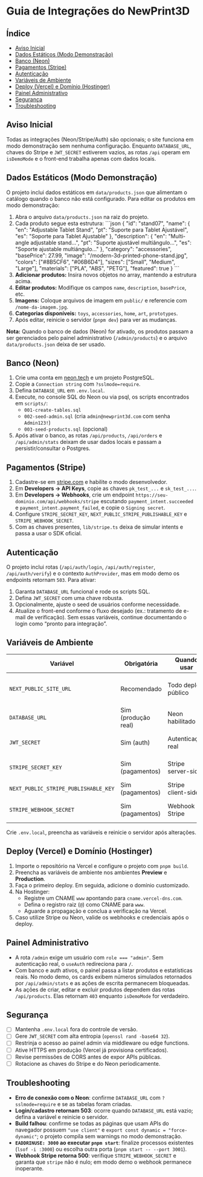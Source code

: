 # Guia de Integrações do NewPrint3D

## Índice
- [Aviso Inicial](#aviso-inicial)
- [Dados Estáticos (Modo Demonstração)](#dados-estaticos-modo-demonstracao)
- [Banco (Neon)](#banco-neon)
- [Pagamentos (Stripe)](#pagamentos-stripe)
- [Autenticação](#autenticacao)
- [Variáveis de Ambiente](#variaveis-de-ambiente)
- [Deploy (Vercel) e Domínio (Hostinger)](#deploy-vercel-e-dominio-hostinger)
- [Painel Administrativo](#painel-administrativo)
- [Segurança](#seguranca)
- [Troubleshooting](#troubleshooting)

## Aviso Inicial
Todas as integrações (Neon/Stripe/Auth) são opcionais; o site funciona em modo demonstração sem
nenhuma configuração. Enquanto `DATABASE_URL`, chaves do Stripe e `JWT_SECRET` estiverem vazios,
as rotas `/api` operam em `isDemoMode` e o front-end trabalha apenas com dados locais.

## Dados Estáticos (Modo Demonstração)
O projeto inclui dados estáticos em `data/products.json` que alimentam o catálogo quando o banco
não está configurado. Para editar os produtos em modo demonstração:

1. Abra o arquivo `data/products.json` na raiz do projeto.
2. Cada produto segue esta estrutura:
   \`\`\`json
   {
     "id": "stand07",
     "name": {
       "en": "Adjustable Tablet Stand",
       "pt": "Suporte para Tablet Ajustável",
       "es": "Soporte para Tablet Ajustable"
     },
     "description": {
       "en": "Multi-angle adjustable stand...",
       "pt": "Suporte ajustável multiângulo...",
       "es": "Soporte ajustable multiángulo..."
     },
     "category": "accessories",
     "basePrice": 27.99,
     "image": "/modern-3d-printed-phone-stand.jpg",
     "colors": ["#8B5CF6", "#06B6D4"],
     "sizes": ["Small", "Medium", "Large"],
     "materials": ["PLA", "ABS", "PETG"],
     "featured": true
   }
   \`\`\`
3. **Adicionar produtos:** Insira novos objetos no array, mantendo a estrutura acima.
4. **Editar produtos:** Modifique os campos `name`, `description`, `basePrice`, etc.
5. **Imagens:** Coloque arquivos de imagem em `public/` e referencie com `/nome-da-imagem.jpg`.
6. **Categorias disponíveis:** `toys`, `accessories`, `home`, `art`, `prototypes`.
7. Após editar, reinicie o servidor (`pnpm dev`) para ver as mudanças.

**Nota:** Quando o banco de dados (Neon) for ativado, os produtos passam a ser gerenciados pelo
painel administrativo (`/admin/products`) e o arquivo `data/products.json` deixa de ser usado.

## Banco (Neon)
1. Crie uma conta em [neon.tech](https://neon.tech) e um projeto PostgreSQL.
2. Copie a `Connection string` com `?sslmode=require`.
3. Defina `DATABASE_URL` em `.env.local`.
4. Execute, no console SQL do Neon ou via psql, os scripts encontrados em `scripts/`:
   - `001-create-tables.sql`
   - `002-seed-admin.sql` (cria `admin@newprint3d.com` com senha `Admin123!`)
   - `003-seed-products.sql` (opcional)
5. Após ativar o banco, as rotas `/api/products`, `/api/orders` e `/api/admin/stats` deixam de usar
   dados locais e passam a persistir/consultar o Postgres.

## Pagamentos (Stripe)
1. Cadastre-se em [stripe.com](https://stripe.com) e habilite o modo desenvolvedor.
2. Em **Developers → API Keys**, copie as chaves `pk_test_...` e `sk_test_...`.
3. Em **Developers → Webhooks**, crie um endpoint `https://seu-dominio.com/api/webhooks/stripe`
   escutando `payment_intent.succeeded` e `payment_intent.payment_failed`, e copie o `Signing secret`.
4. Configure `STRIPE_SECRET_KEY`, `NEXT_PUBLIC_STRIPE_PUBLISHABLE_KEY` e `STRIPE_WEBHOOK_SECRET`.
5. Com as chaves presentes, `lib/stripe.ts` deixa de simular intents e passa a usar o SDK oficial.

## Autenticação
O projeto inclui rotas (`/api/auth/login`, `/api/auth/register`, `/api/auth/verify`) e o contexto
`AuthProvider`, mas em modo demo os endpoints retornam `503`. Para ativar:
1. Garanta `DATABASE_URL` funcional e rode os scripts SQL.
2. Defina `JWT_SECRET` com uma chave robusta.
3. Opcionalmente, ajuste o seed de usuários conforme necessidade.
4. Atualize o front-end conforme o fluxo desejado (ex.: tratamento de e-mail de verificação). Sem
   essas variáveis, continue documentando o login como “pronto para integração”.

## Variáveis de Ambiente
| Variável | Obrigatória | Quando usar | Observações |
| --- | --- | --- | --- |
| `NEXT_PUBLIC_SITE_URL` | Recomendado | Todo deploy público | Constrói URLs canônicas e JSON-LD. |
| `DATABASE_URL` | Sim (produção real) | Neon habilitado | Ativa SQL e desliga `isDemoMode`. |
| `JWT_SECRET` | Sim (auth) | Autenticação real | Base para emissão de JWT. |
| `STRIPE_SECRET_KEY` | Sim (pagamentos) | Stripe server-side | Necessária para criar intents. |
| `NEXT_PUBLIC_STRIPE_PUBLISHABLE_KEY` | Sim (pagamentos) | Stripe client-side | Enviada ao navegador. |
| `STRIPE_WEBHOOK_SECRET` | Sim (pagamentos) | Webhook Stripe | Valida assinaturas de eventos. |

Crie `.env.local`, preencha as variáveis e reinicie o servidor após alterações.

## Deploy (Vercel) e Domínio (Hostinger)
1. Importe o repositório na Vercel e configure o projeto com `pnpm build`.
2. Preencha as variáveis de ambiente nos ambientes **Preview** e **Production**.
3. Faça o primeiro deploy. Em seguida, adicione o domínio customizado.
4. Na Hostinger:
   - Registre um CNAME `www` apontando para `cname.vercel-dns.com`.
   - Defina o registro raiz (`@`) como CNAME para `www`.
   - Aguarde a propagação e conclua a verificação na Vercel.
5. Caso utilize Stripe ou Neon, valide os webhooks e credenciais após o deploy.

## Painel Administrativo
- A rota `/admin` exige um usuário com `role === "admin"`. Sem autenticação real, o `useAuth`
  redireciona para `/`.
- Com banco e auth ativos, o painel passa a listar produtos e estatísticas reais. No modo demo, os
  cards exibem números simulados retornados por `/api/admin/stats` e as ações de escrita permanecem
  bloqueadas.
- As ações de criar, editar e excluir produtos dependem das rotas `/api/products`. Elas retornam `403`
  enquanto `isDemoMode` for verdadeiro.

## Segurança
- [ ] Mantenha `.env.local` fora do controle de versão.
- [ ] Gere `JWT_SECRET` com alta entropia (`openssl rand -base64 32`).
- [ ] Restrinja o acesso ao painel admin via middleware ou edge functions.
- [ ] Ative HTTPS em produção (Vercel já provisiona certificados).
- [ ] Revise permissões de CORS antes de expor APIs públicas.
- [ ] Rotacione as chaves do Stripe e do Neon periodicamente.

## Troubleshooting
- **Erro de conexão com o Neon**: confirme `DATABASE_URL` com `?sslmode=require` e se as tabelas
  foram criadas.
- **Login/cadastro retornam 503**: ocorre quando `DATABASE_URL` está vazio; defina a variável e
  reinicie o servidor.
- **Build falhou**: confirme se todas as páginas que usam APIs do navegador possuem `"use client"` e
  `export const dynamic = "force-dynamic"`; o projeto compila sem warnings no modo demonstração.
- **`EADDRINUSE: 3000` ao executar `pnpm start`**: finalize processos existentes (`lsof -i :3000`)
  ou escolha outra porta (`pnpm start -- --port 3001`).
- **Webhook Stripe retorna 500**: verifique `STRIPE_WEBHOOK_SECRET` e garanta que `stripe` não é
  nulo; em modo demo o webhook permanece inoperante.
